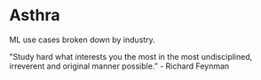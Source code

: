 # Asthra
ML use cases broken down by industry.

"Study hard what interests you the most in the most undisciplined, irreverent and original manner possible.” - Richard Feynman
